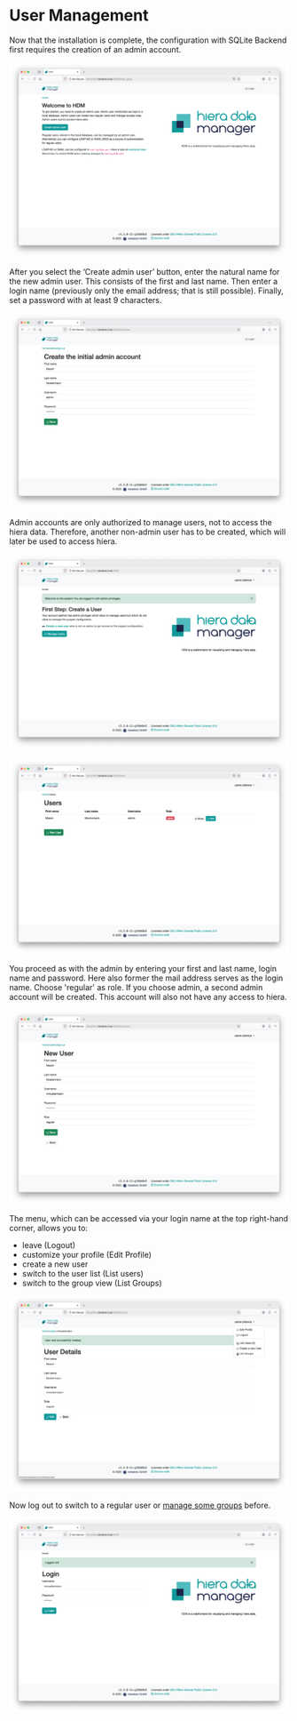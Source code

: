 # User Management

Now that the installation is complete, the configuration with SQLite Backend first requires the creation of an admin account.

![Create Admin Account](images/create_admin-1.png)

After you select the ‘Create admin user’ button, enter the natural name for the new admin user.
This consists of the first and last name.
Then enter a login name (previously only the email address; that is still possible).
Finally, set a password with at least 9 characters.

![Credentials Admin Account](images/create_admin-2.png)

Admin accounts are only authorized to manage users, not to access the hiera data.
Therefore, another non-admin user has to be created, which will later be used to access hiera.

![Create User Account](images/create_user-1.png)

![List User Account](images/create_user-2.png)

You proceed as with the admin by entering your first and last name, login name and password.
Here also former the mail address serves as the login name.
Choose 'regular' as role.
If you choose admin, a second admin account will be created.
This account will also not have any access to hiera.

![Credentials User Account](images/create_user-3.png)

The menu, which can be accessed via your login name at the top right-hand corner, allows you to:

- leave (Logout)
- customize your profile (Edit Profile)
- create a new user
- switch to the user list (List users)
- switch to the group view (List Groups)

![User Management](images/manage_users.png)

Now log out to switch to a regular user or [manage some groups](04_Group-Management.md) before.

![Login](images/login_screen.png)
